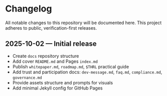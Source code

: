 # Changelog

All notable changes to this repository will be documented here. This project adheres to public, verification-first releases.

## 2025-10-02 — Initial release
- Create `docs` repository structure
- Add cover `README.md` and Pages `index.md`
- Publish `whitepaper.md`, `roadmap.md`, `$THRL` practical guide
- Add trust and participation docs: `dev-message.md`, `faq.md`, `compliance.md`, `governance.md`
- Provide assets structure and prompts for visuals
- Add minimal Jekyll config for GitHub Pages

